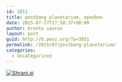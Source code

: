 ```yaml
---
id: 3851
title: postbang planetarium, openbox
date: 2015-07-17T17:50:37+00:00
author: bronto saurus
layout: post
guid: http://b.pwnz.org/?p=3851
permalink: /2015/07/postbang-planetarium/
categories:
  - Uncategorized
---
```

[<img src="http://shrani.si/t/3j/Md/2Lci4YLh/planetarium.jpg" style="border: 0px;" alt="Shrani.si" />](http://shrani.si/f/3j/Md/2Lci4YLh/planetarium.png)